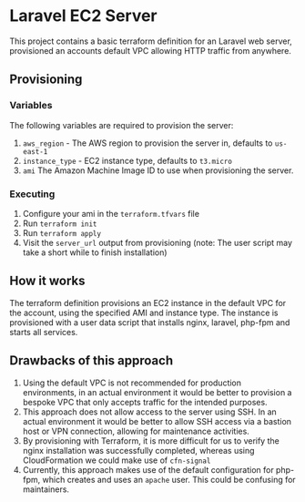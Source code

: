 # Laravel EC2 Server

This project contains a basic terraform definition for an Laravel web server, provisioned an accounts default VPC 
allowing HTTP traffic from anywhere.

## Provisioning

### Variables

The following variables are required to provision the server:

1. `aws_region` - The AWS region to provision the server in, defaults to `us-east-1`
2. `instance_type` - EC2 instance type, defaults to `t3.micro`
3. `ami` The Amazon Machine Image ID to use when provisioning the server.

### Executing

1. Configure your ami in the `terraform.tfvars` file
2. Run `terraform init`
3. Run `terraform apply`
4. Visit the `server_url` output from provisioning (note: The user script may take a short while to finish installation)

## How it works

The terraform definition provisions an EC2 instance in the default VPC for the account, using the specified AMI and instance type. The instance is provisioned with a user data script that installs nginx, laravel, php-fpm and starts all services.

## Drawbacks of this approach

1. Using the default VPC is not recommended for production environments, in an actual environment it would be better to provision a bespoke VPC that only accepts traffic for the intended purposes.
2. This approach does not allow access to the server using SSH. In an actual environment it would be better to allow SSH access via a bastion host or VPN connection, allowing for maintenance activities.
3. By provisioning with Terraform, it is more difficult for us to verify the nginx installation was successfully completed, whereas using CloudFormation we could make use of `cfn-signal`
4. Currently, this approach makes use of the default configuration for php-fpm, which creates and uses an `apache` user. This could be confusing for maintainers.

